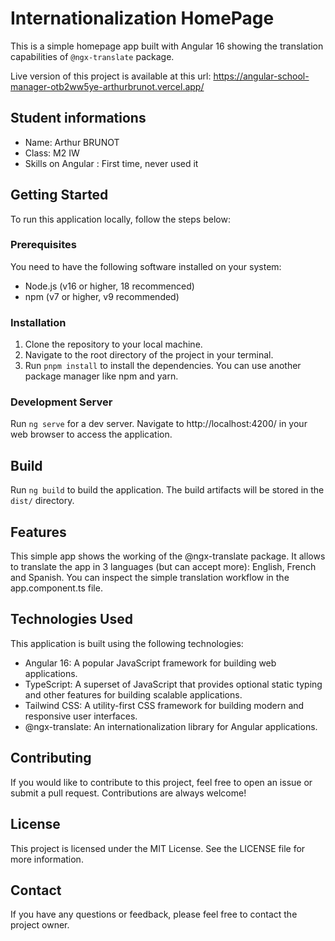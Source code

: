 # Internationalization HomePage

This is a simple homepage app built with Angular 16 showing the translation capabilities of `@ngx-translate` package.

Live version of this project is available at this url: https://angular-school-manager-otb2ww5ye-arthurbrunot.vercel.app/

## Student informations

- Name: Arthur BRUNOT
- Class: M2 IW
- Skills on Angular : First time, never used it

## Getting Started

To run this application locally, follow the steps below:

### Prerequisites

You need to have the following software installed on your system:

- Node.js (v16 or higher, 18 recommenced)
- npm (v7 or higher, v9 recommended)

### Installation

1. Clone the repository to your local machine.
2. Navigate to the root directory of the project in your terminal.
3. Run `pnpm install` to install the dependencies. You can use another package manager like npm and yarn.

### Development Server

Run `ng serve` for a dev server. Navigate to http://localhost:4200/ in your web browser to access the application.

## Build

Run `ng build` to build the application. The build artifacts will be stored in the `dist/` directory.

## Features

This simple app shows the working of the @ngx-translate package. It allows to translate the app in 3 languages (but can accept more): English, French and Spanish.
You can inspect the simple translation workflow in the app.component.ts file.

## Technologies Used

This application is built using the following technologies:

- Angular 16: A popular JavaScript framework for building web applications.
- TypeScript: A superset of JavaScript that provides optional static typing and other features for building scalable applications.
- Tailwind CSS: A utility-first CSS framework for building modern and responsive user interfaces.
- @ngx-translate: An internationalization library for Angular applications.

## Contributing

If you would like to contribute to this project, feel free to open an issue or submit a pull request. Contributions are always welcome!

## License

This project is licensed under the MIT License. See the LICENSE file for more information.

## Contact

If you have any questions or feedback, please feel free to contact the project owner.

